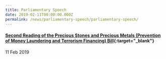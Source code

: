 ```yaml
---
title: Parliamentary Speech
date: 2019-02-11T00:00:00.000Z
permalink: /news/parliamentary-speech/parliamentary-speech/
---
```

#### [Second Reading of the Precious Stones and Precious Metals (Prevention of Money Laundering and Terrorism Financing) Bill](https://sprs.parl.gov.sg/search/#/sprs3topic?reportid=bill-349){:target="_blank"}
11 Feb 2019